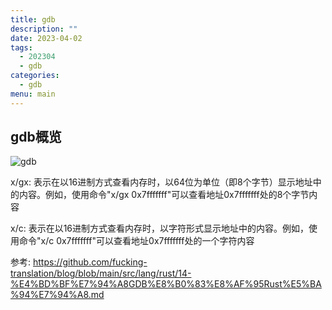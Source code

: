 ```yaml
---
title: gdb
description: ""
date: 2023-04-02
tags:
  - 202304
  - gdb
categories:
  - gdb
menu: main
---
```


## gdb概览

![gdb](/imgs/gdb.png)

x/gx: 表示在以16进制方式查看内存时，以64位为单位（即8个字节）显示地址中的内容。例如，使用命令"x/gx 0x7fffffff"可以查看地址0x7fffffff处的8个字节内容

x/c: 表示在以16进制方式查看内存时，以字符形式显示地址中的内容。例如，使用命令"x/c 0x7fffffff"可以查看地址0x7fffffff处的一个字符内容

参考: <https://github.com/fucking-translation/blog/blob/main/src/lang/rust/14-%E4%BD%BF%E7%94%A8GDB%E8%B0%83%E8%AF%95Rust%E5%BA%94%E7%94%A8.md>
